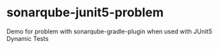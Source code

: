 # sonarqube-junit5-problem
Demo for problem with sonarqube-gradle-plugin when used with JUnit5 Dynamic Tests
